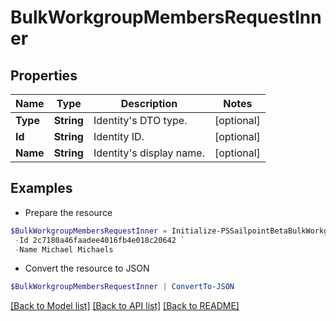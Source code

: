# BulkWorkgroupMembersRequestInner
## Properties

Name | Type | Description | Notes
------------ | ------------- | ------------- | -------------
**Type** | **String** | Identity&#39;s DTO type. | [optional] 
**Id** | **String** | Identity ID. | [optional] 
**Name** | **String** | Identity&#39;s display name. | [optional] 

## Examples

- Prepare the resource
```powershell
$BulkWorkgroupMembersRequestInner = Initialize-PSSailpointBetaBulkWorkgroupMembersRequestInner  -Type IDENTITY `
 -Id 2c7180a46faadee4016fb4e018c20642 `
 -Name Michael Michaels
```

- Convert the resource to JSON
```powershell
$BulkWorkgroupMembersRequestInner | ConvertTo-JSON
```

[[Back to Model list]](../README.md#documentation-for-models) [[Back to API list]](../README.md#documentation-for-api-endpoints) [[Back to README]](../README.md)

